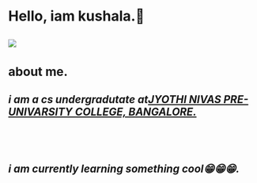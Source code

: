 ### <h1 bg-color="powderblue">Hello, iam kushala.👋</h1>


<h2><img src="https://user-images.githubusercontent.com/39955420/147578199-56632b69-b3e8-4d9f-97e2-f046a1c2cba0.gif"><h/h2>


  
<h3>about me.</h3>


<h5>i am a <strong>cs</strong> undergradutate at<u>JYOTHI NIVAS PRE-UNIVARSITY COLLEGE, BANGALORE.</u></h5>
<br>

<h5>i am currently learning something cool😁😁😁.</h5>
<!--
**kushalamgowda/kushalamgowda** is a ✨ _special_ ✨ repository because its `README.md` (this file) appears on your GitHub profile.

Here are some ideas to get you started:

- 🔭 I’m currently working on ...
- 🌱 I’m currently learning ...
- 👯 I’m looking to collaborate on ...
- 🤔 I’m looking for help with ...
- 💬 Ask me about ...
- 📫 How to reach me: ...
- 😄 Pronouns: ...
- ⚡ Fun fact: ...
-->
